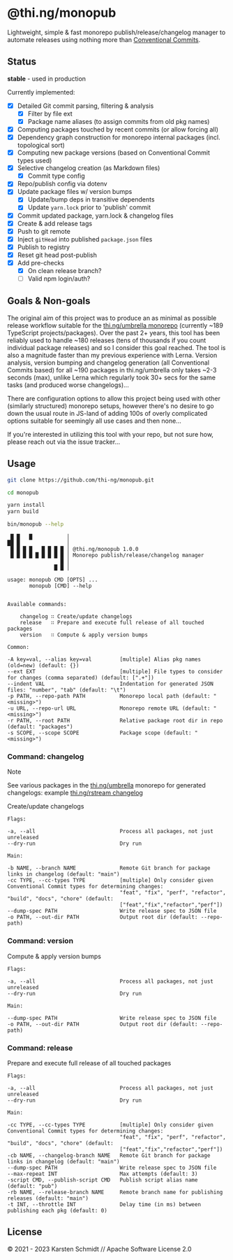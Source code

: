 # @thi.ng/monopub

Lightweight, simple & fast monorepo publish/release/changelog manager to
automate releases using nothing more than [Conventional
Commits](https://conventionalcommits.org/).

## Status

**stable** - used in production

Currently implemented:

-   [x] Detailed Git commit parsing, filtering & analysis
    -   [x] Filter by file ext
    -   [x] Package name aliases (to assign commits from old pkg names)
-   [x] Computing packages touched by recent commits (or allow forcing all)
-   [x] Dependency graph construction for monorepo internal packages (incl. topological sort)
-   [x] Computing new package versions (based on Conventional Commit types used)
-   [x] Selective changelog creation (as Markdown files)
    -   [x] Commit type config
-   [x] Repo/publish config via dotenv
-   [x] Update package files w/ version bumps
    -   [x] Update/bump deps in transitive dependents
    -   [x] Update `yarn.lock` prior to 'publish' commit
-   [x] Commit updated package, yarn.lock & changelog files
-   [x] Create & add release tags
-   [x] Push to git remote
-   [x] Inject `gitHead` into published `package.json` files
-   [x] Publish to registry
-   [x] Reset git head post-publish
-   [x] Add pre-checks
    -   [x] On clean release branch?
    -   [ ] Valid npm login/auth?

## Goals & Non-goals

The original aim of this project was to produce an as minimal as possible
release workflow suitable for the [thi.ng/umbrella
monorepo](https://thi.ng/umbrella) (currently ~189 TypeScript
projects/packages). Over the past 2+ years, this tool has been reliably used to
handle ~180 releases (tens of thousands if you count individual package
releases) and so I consider this goal reached. The tool is also a magnitude
faster than my previous experience with Lerna. Version analysis, version bumping
and changelog generation (all Conventional Commits based) for all ~190 packages
in thi.ng/umbrella only takes ~2-3 seconds (max), unlike Lerna which regularly
took 30+ secs for the same tasks (and produced worse changelogs)...

There are configuration options to allow this project being used with other
(similarly structured) monorepo setups, however there's no desire to go down the
usual route in JS-land of adding 100s of overly complicated options suitable for
seemingly all use cases and then none...

If you're interested in utilizing this tool with your repo, but not sure how,
please reach out via the issue tracker...

## Usage

```bash
git clone https://github.com/thi-ng/monopub.git

cd monopub

yarn install
yarn build

bin/monopub --help
```

```text
 █ █   █           │
██ █               │
 █ █ █ █   █ █ █ █ │ @thi.ng/monopub 1.0.0
 █ █ █ █ █ █ █ █ █ │ Monorepo publish/release/changelog manager
                 █ │
               █ █ │

usage: monopub CMD [OPTS] ...
       monopub [CMD] --help


Available commands:

    changelog ∷ Create/update changelogs
    release   ∷ Prepare and execute full release of all touched packages
    version   ∷ Compute & apply version bumps

Common:

-A key=val, --alias key=val         [multiple] Alias pkg names (old=new) (default: {})
--ext EXT                           [multiple] File types to consider for changes (comma separated) (default: [".+"])
--indent VAL                        Indentation for generated JSON files: "number", "tab" (default: "\t")
-p PATH, --repo-path PATH           Monorepo local path (default: "<missing>")
-u URL, --repo-url URL              Monorepo remote URL (default: "<missing>")
-r PATH, --root PATH                Relative package root dir in repo (default: "packages")
-s SCOPE, --scope SCOPE             Package scope (default: "<missing>")
```

### Command: changelog

> [!NOTE]
> See various packages in the [thi.ng/umbrella](https://github.com/thi-ng/umbrella) monorepo for generated changelogs:
> example [thi.ng/rstream changelog](https://github.com/thi-ng/umbrella/blob/develop/packages/rstream/CHANGELOG.md)

Create/update changelogs

```text
Flags:

-a, --all                           Process all packages, not just unreleased
--dry-run                           Dry run

Main:

-b NAME, --branch NAME              Remote Git branch for package links in changelog (default: "main")
-cc TYPE, --cc-types TYPE           [multiple] Only consider given Conventional Commit types for determining changes:
                                    "feat", "fix", "perf", "refactor", "build", "docs", "chore" (default:
                                    ["feat","fix","refactor","perf"])
--dump-spec PATH                    Write release spec to JSON file
-o PATH, --out-dir PATH             Output root dir (default: --repo-path)
```

### Command: version

Compute & apply version bumps

```text
Flags:

-a, --all                           Process all packages, not just unreleased
--dry-run                           Dry run

Main:

--dump-spec PATH                    Write release spec to JSON file
-o PATH, --out-dir PATH             Output root dir (default: --repo-path)
```

### Command: release

Prepare and execute full release of all touched packages

```text
Flags:

-a, --all                           Process all packages, not just unreleased
--dry-run                           Dry run

Main:

-cc TYPE, --cc-types TYPE           [multiple] Only consider given Conventional Commit types for determining changes:
                                    "feat", "fix", "perf", "refactor", "build", "docs", "chore" (default:
                                    ["feat","fix","refactor","perf"])
-cb NAME, --changelog-branch NAME   Remote Git branch for package links in changelog (default: "main")
--dump-spec PATH                    Write release spec to JSON file
--max-repeat INT                    Max attempts (default: 3)
-script CMD, --publish-script CMD   Publish script alias name (default: "pub")
-rb NAME, --release-branch NAME     Remote branch name for publishing releases (default: "main")
-t INT, --throttle INT              Delay time (in ms) between publishing each pkg (default: 0)
```

## License

&copy; 2021 - 2023 Karsten Schmidt // Apache Software License 2.0
